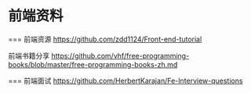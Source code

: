 # 前端资料


===
前端资源  https://github.com/zdd1124/Front-end-tutorial

前端书籍分享 https://github.com/vhf/free-programming-books/blob/master/free-programming-books-zh.md

===
前端面试 https://github.com/HerbertKarajan/Fe-Interview-questions
